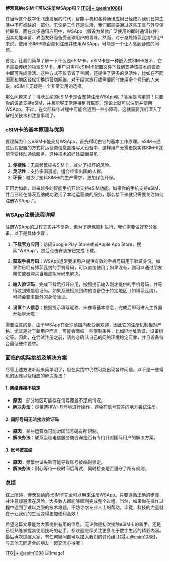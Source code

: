 **博茨瓦纳eSIM卡可以注册WSApp吗？[[TG💪+ @esim1088](https://t.me/s/esim1088)]**

在当今这个数字化飞速发展的时代，智能手机和各种通讯应用已经成为我们日常生活中不可或缺的一部分。无论是工作还是生活，我们都需要通过这些工具与外界保持联系。而在众多通讯应用中，WSApp（假设为某款广泛使用的即时通讯软件）因其功能丰富、界面友好而备受全球用户的青睐。然而，对于身处博茨瓦纳的用户来说，使用eSIM卡能否顺利注册并使用WSApp，可能是一个让人感到疑惑的问题。

首先，让我们简单了解一下什么是eSIM卡。eSIM卡是一种嵌入式SIM卡技术，它不需要传统的物理SIM卡。用户只需将eSIM卡配置文件下载到支持该技术的设备中即可完成激活。这种方式不仅节省了空间，还提供了更多的灵活性，比如在不同国家和地区轻松切换运营商网络。对于经常旅行或需要同时使用多个号码的人来说，eSIM卡无疑是一个非常实用的选择。

那么问题来了：博茨瓦纳的eSIM卡是否支持注册WSApp呢？答案是肯定的！只要你的设备支持eSIM，并且能够正常连接到互联网，理论上就可以注册并使用WSApp。不过，在实际操作过程中可能会遇到一些小障碍，这就需要我们深入了解相关技术和注意事项了。

### eSIM卡的基本原理与优势

要理解为什么eSIM卡能支持WSApp，首先得明白它的基本工作原理。eSIM卡通过远程配置的方式将运营商信息直接写入设备中，这样用户无需更换实体SIM卡就能享受移动通信服务。这种技术的好处显而易见：

1. **便捷性**：无需频繁插拔SIM卡，减少了损坏的风险。
2. **灵活性**：支持多国漫游，适合经常出国的人群。
3. **环保**：减少了塑料SIM卡的生产需求，更加绿色环保。

正因为如此，越来越多的智能手机开始支持eSIM功能。如果你的手机支持eSIM，并且已经在博茨瓦纳成功激活了本地运营商的服务，那么接下来就只需要关注如何注册WSApp了。

### WSApp注册流程详解

注册WSApp的过程其实并不复杂，但为了确保顺利进行，我们需要做好充分准备。以下是具体步骤：

1. **下载官方应用**：访问Google Play Store或者Apple App Store，搜索“WSApp”，然后点击安装按钮完成下载。
   
2. **获取手机号码**：WSApp通常要求用户提供有效的手机号码用于验证身份。如果你已经有博茨瓦纳的手机号码，可以直接使用；如果没有，则可以通过朋友帮忙或者购买当地虚拟号码来解决。

3. **输入验证码**：完成下载后打开应用，按照提示输入刚才提供的手机号码，并等待收到短信验证码。如果系统检测到你的设备位于特定地区（如博茨瓦纳），可能会要求额外的身份验证。

4. **设置个人信息**：根据提示填写昵称、头像等基本信息，完成后即可进入主界面开始聊天啦！

需要注意的是，由于WSApp在全球范围内都受到欢迎，因此它的注册机制相对严格。尤其是对于新用户而言，可能会面临一些限制条件，比如IP地址验证、设备绑定等。因此，在尝试注册之前，请务必确认自己的网络环境稳定可靠，并且设备符合最低硬件要求。

### 面临的实际挑战及解决方案

尽管上述方法听起来简单明了，但在实践中仍然可能出现各种问题。以下是一些常见的困难以及相应的解决办法：

#### 1. 网络连接不稳定
   - **原因**：部分地区可能存在信号覆盖不足的情况。
   - **解决办法**：尽量选择Wi-Fi环境进行操作，避免在信号较差的地方尝试注册。

#### 2. 国际号码无法接收验证码
   - **原因**：某些运营商可能对国际号码有所限制。
   - **解决办法**：联系当地电信服务商咨询是否有专门针对国际用户的解决方案。

#### 3. 账号被冻结
   - **原因**：频繁尝试失败可能导致账号被临时锁定。
   - **解决办法**：耐心等待一段时间后再试，同时检查是否遵守了所有规则。

### 总结

综上所述，博茨瓦纳的eSIM卡完全可以用来注册WSApp。只要遵循正确的步骤，并注意规避潜在风险，大多数人都能够顺利完成整个过程。当然，如果你在操作过程中遇到了难以克服的技术难题，不妨寻求专业人士的帮助。毕竟，科技的力量就在于让我们的生活变得更加便利高效！

希望这篇文章能为大家提供有用的信息。无论你是初次接触eSIM卡的新手，还是已经熟练掌握其使用技巧的老手，都欢迎继续关注更多关于数字生活的精彩内容。最后再次提醒大家，有任何疑问都可以加入我们的讨论组[[TG💪+ @esim1088](https://t.me/s/esim1088)]，与其他志同道合的朋友一起交流心得哦！

[[TG💪+ @esim1088](https://t.me/s/esim1088) ![Image](https://i.postimg.cc/4NQfJmqS/Snipaste-2025-05-13-00-14-12.png)]